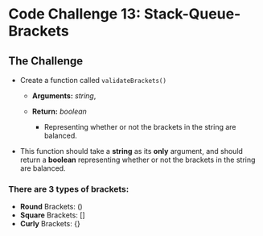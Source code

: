 # Code Challenge 13: Stack-Queue-Brackets

## The Challenge

- Create a function called `validateBrackets()`

  - **Arguments:** *string*,
  
  - **Return:** *boolean*

    - Representing whether or not the brackets in the string are balanced.

- This function should take a **string** as its **only** argument, and should return a **boolean** representing whether or not the brackets in the string are balanced.

### There are 3 types of brackets:

- **Round** Brackets: ()
- **Square** Brackets: []
- **Curly** Brackets: {}
